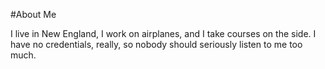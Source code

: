 #About Me

I live in New England, I work on airplanes, and I take courses on the side. I have no credentials, really, so nobody should seriously listen to me too much.
